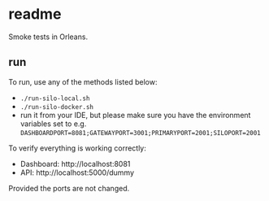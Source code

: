# readme

Smoke tests in Orleans.

## run

To run, use any of the methods listed below:

* `./run-silo-local.sh`
* `./run-silo-docker.sh`
* run it from your IDE, but please make sure you have the environment variables set to e.g. `DASHBOARDPORT=8081;GATEWAYPORT=3001;PRIMARYPORT=2001;SILOPORT=2001`

To verify everything is working correctly:

* Dashboard: http://localhost:8081
* API: http://localhost:5000/dummy

Provided the ports are not changed.